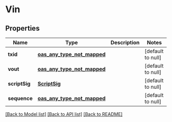 # Vin
## Properties

| Name | Type | Description | Notes |
|------------ | ------------- | ------------- | -------------|
| **txid** | [**oas_any_type_not_mapped**](.md) |  | [default to null] |
| **vout** | [**oas_any_type_not_mapped**](.md) |  | [default to null] |
| **scriptSig** | [**ScriptSig**](ScriptSig.md) |  | [default to null] |
| **sequence** | [**oas_any_type_not_mapped**](.md) |  | [default to null] |

[[Back to Model list]](../README.md#documentation-for-models) [[Back to API list]](../README.md#documentation-for-api-endpoints) [[Back to README]](../README.md)

